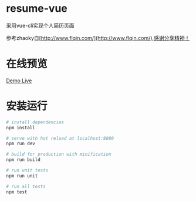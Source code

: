# resume-vue
 采用vue-cli实现个人简历页面
 
 参考zhaoky自[http://www.flqin.com/](http://www.flqin.com/),感谢分享精神！

# 在线预览
 [Demo Live](http://www.mipaifu328.com/resume/dist/)

# 安装运行

``` bash
# install dependencies
npm install

# serve with hot reload at localhost:8080
npm run dev

# build for production with minification
npm run build

# run unit tests
npm run unit

# run all tests
npm test
```